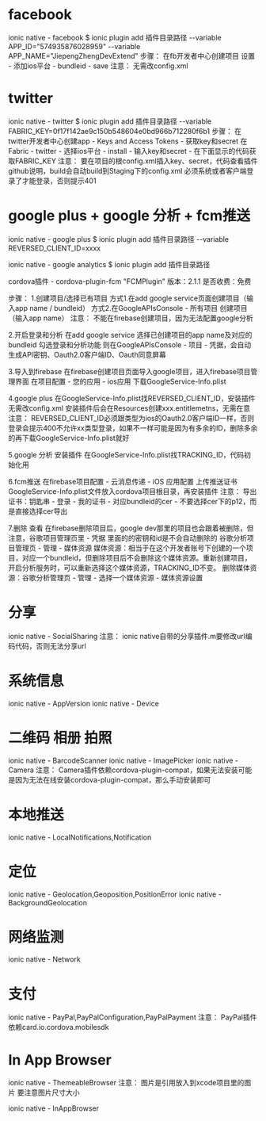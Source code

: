 
# facebook
ionic native - facebook
$ ionic plugin add 插件目录路径 --variable APP_ID="574935876028959" --variable APP_NAME="JiepengZhengDevExtend"
步骤：
在fb开发者中心创建项目
设置 - 添加ios平台 - bundleid - save
注意：
无需改config.xml


# twitter
ionic native - twitter
$ ionic plugin add 插件目录路径 --variable FABRIC_KEY=0f17f142ae9c150b548604e0bd966b712280f6b1
步骤：
在twitter开发者中心创建app - Keys and Access Tokens - 获取key和secret
在Fabric - twitter - 选择ios平台 - install - 输入key和secret - 在下面显示的代码获取FABRIC_KEY
注意：
要在项目的根config.xml插入key、secret，代码查看插件github说明，build会自动build到Staging下的config.xml
必须系统或者客户端登录了才能登录，否则提示401



# google plus + google 分析 + fcm推送

ionic native - google plus
$ ionic plugin add 插件目录路径 --variable REVERSED_CLIENT_ID=xxxx

ionic native - google analytics
$ ionic plugin add 插件目录路径

cordova插件 - cordova-plugin-fcm "FCMPlugin"
版本：2.1.1
是否收费：免费


步骤：
1.创建项目/选择已有项目
方式1.在add google service页面创建项目（输入app name / bundleid）
方式2.在GoogleAPIsConsole - 所有项目 创建项目（输入app name）
注意：
不能在firebase创建项目，因为无法配置google分析

2.开启登录和分析
在add google service 选择已创建项目的app name及对应的bundleid
勾选登录和分析功能
则在GoogleAPIsConsole - 项目 - 凭据，会自动生成API密钥、Oauth2.0客户端ID、Oauth同意屏幕

3.导入到firebase
在firebase创建项目页面导入google项目，进入firebase项目管理界面
在项目配置 - 您的应用 - ios应用 下载GoogleService-Info.plist

4.google plus
在GoogleService-Info.plist找REVERSED_CLIENT_ID，安装插件
无需改config.xml
安装插件后会在Resources创建xxx.entitlemetns，无需在意
注意：
REVERSED_CLIENT_ID必须跟类型为ios的Oauth2.0客户端ID一样，否则登录会提示400不允许xx类型登录，如果不一样可能是因为有多余的ID，删除多余的再下载GoogleService-Info.plist就好

5.google 分析
安装插件
在GoogleService-Info.plist找TRACKING_ID，代码初始化用

6.fcm推送
在firebase项目配置 - 云消息传递 - iOS 应用配置 上传推送证书
GoogleService-Info.plist文件放入cordova项目根目录，再安装插件
注意：
导出证书：钥匙串 - 登录 - 我的证书 - 对应bundleid的cer - 不要选择cer下的p12，而是直接选择cer导出

7.删除 查看
在firebase删除项目后，google dev那里的项目也会跟着被删除，但注意，谷歌项目管理页里 - 凭据 里面的的密钥和id是不会自动删除的
谷歌分析项目管理页 - 管理 - 媒体资源
媒体资源：相当于在这个开发者账号下创建的一个项目，对应一个bundleid，但删除项目后不会删除这个媒体资源。重新创建项目，开启分析服务时，可以重新选择这个媒体资源，TRACKING_ID不变。
删除媒体资源：谷歌分析管理页 - 管理 - 选择一个媒体资源 - 媒体资源设置

# 分享
ionic native - SocialSharing
注意：
ionic native自带的分享插件.m要修改url编码代码，否则无法分享url

# 系统信息
ionic native - AppVersion
ionic native - Device

# 二维码 相册 拍照
ionic native - BarcodeScanner
ionic native - ImagePicker
ionic native - Camera
注意：
Camera插件依赖cordova-plugin-compat，如果无法安装可能是因为无法在线安装cordova-plugin-compat，那么手动安装即可

# 本地推送
ionic native - LocalNotifications,Notification

# 定位
ionic native - Geolocation,Geoposition,PositionError
ionic native - BackgroundGeolocation

# 网络监测
ionic native - Network

# 支付
ionic native - PayPal,PayPalConfiguration,PayPalPayment
注意：
PayPal插件依赖card.io.cordova.mobilesdk

# In App Browser
ionic native - ThemeableBrowser
注意：
图片是引用放入到xcode项目里的图片 要注意图片尺寸大小

ionic native - InAppBrowser
